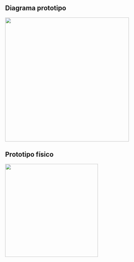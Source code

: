 ## Diagrama prototipo
<img src="https://github.com/user-attachments/assets/c403bfb7-6198-4e5a-8123-d9f355de8b98" width="400" />

## Prototipo físico
<img src="https://github.com/user-attachments/assets/64b7e4ed-69c1-4939-99c7-a2cc2da8441c" width="300" />

